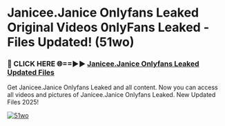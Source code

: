 # Janicee.Janice Onlyfans Leaked Original Videos 0nlyFans Leaked - Files Updated! (51wo)

<h3>🔴 CLICK HERE 🌐==►► <a href="https://tinyurl.com/2jnfzry5" rel="nofollow">Janicee.Janice Onlyfans Leaked Updated Files</a></h3>

Get Janicee.Janice Onlyfans Leaked and all content. Now you can access all videos and pictures of Janicee.Janice Onlyfans Leaked. New Updated Files 2025!

[![51wo](https://i.imgur.com/GyGTBgg.gif)](https://tinyurl.com/2jnfzry5)
